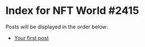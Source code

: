 # Index for NFT World #2415
Posts will be displayed in the order below:

- [Your first post](./001-first.md)

